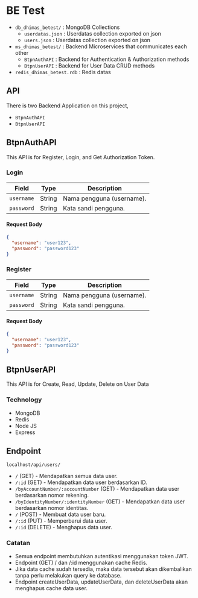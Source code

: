 # BE Test

- `db_dhimas_betest/` : MongoDB Collections
  - `userdatas.json` : Userdatas collection exported on json
  - `users.json` : Userdatas collection exported on json
- `ms_dhimas_betest/` : Backend Microservices that communicates each other
  - `BtpnAuthAPI` : Backend for Authentication & Authorization methods
  - `BtpnUserAPI` : Backend for User Data CRUD methods
- `redis_dhimas_betest.rdb` : Redis datas

## API

There is two Backend Application on this project,

- `BtpnAuthAPI`
- `BtpnUserAPI`

## BtpnAuthAPI

This API is for Register, Login, and Get Authorization Token.

### Login
  
| Field      | Type   | Description               |
| ---------- | ------ | ------------------------- |
| `username` | String | Nama pengguna (username). |
| `password` | String | Kata sandi pengguna.      |

#### **Request Body**

```json
{
  "username": "user123",
  "password": "password123"
}
```

### Register
  
| Field      | Type   | Description               |
| ---------- | ------ | ------------------------- |
| `username` | String | Nama pengguna (username). |
| `password` | String | Kata sandi pengguna.      |

#### **Request Body**

```json
{
  "username": "user123",
  "password": "password123"
}
```

## BtpnUserAPI

This API is for Create, Read, Update, Delete on User Data

### Technology
- MongoDB
- Redis
- Node JS
- Express

## Endpoint

`localhost/api/users/`

* `/` (GET) - Mendapatkan semua data user.
* `/:id` (GET) - Mendapatkan data user berdasarkan ID.
* `/byAccountNumber/:accountNumber` (GET) - Mendapatkan data user berdasarkan nomor rekening.
* `/byIdentityNumber/:identityNumber` (GET) - Mendapatkan data user berdasarkan nomor identitas.
* `/` (POST) - Membuat data user baru.
* `/:id` (PUT) - Memperbarui data user.
* `/:id` (DELETE) - Menghapus data user.


### Catatan

- Semua endpoint membutuhkan autentikasi menggunakan token JWT.
- Endpoint (GET) / dan /:id menggunakan cache Redis.
- Jika data cache sudah tersedia, maka data tersebut akan dikembalikan tanpa perlu melakukan query ke database.
- Endpoint createUserData, updateUserData, dan deleteUserData akan menghapus cache data user.

